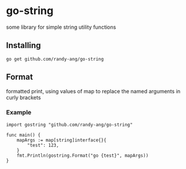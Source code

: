 # go-string

some library for simple string utility functions

## Installing

```
go get github.com/randy-ang/go-string
```


## Format
formatted print, using values of map to replace the named arguments in curly brackets

### Example

```
import gostring "github.com/randy-ang/go-string"

func main() {
	mapArgs := map[string]interface{}{
		"test": 123,
	}
	fmt.Println(gostring.Format("go {test}", mapArgs))
}
```
